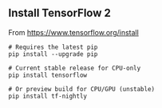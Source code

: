 


## Install TensorFlow 2

From <https://www.tensorflow.org/install>

```
# Requires the latest pip
pip install --upgrade pip

# Current stable release for CPU-only
pip install tensorflow

# Or preview build for CPU/GPU (unstable)
pip install tf-nightly
```
